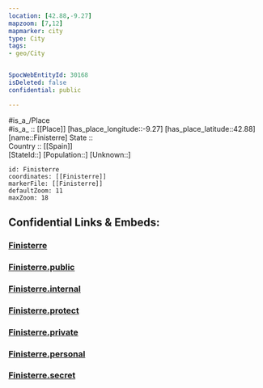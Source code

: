 ```yaml
---
location: [42.88,-9.27] 
mapzoom: [7,12] 
mapmarker: city 
type: City
tags:
- geo/City


SpocWebEntityId: 30168
isDeleted: false
confidential: public

---
```

#is_a_/Place  
#is_a_ :: [[Place]] 
[has_place_longitude::-9.27] 
[has_place_latitude::42.88] 
[name::Finisterre] 
State ::  
Country :: [[Spain]]  
[StateId::] 
[Population::] 
[Unknown::] 


```leaflet
id: Finisterre
coordinates: [[Finisterre]] 
markerFile: [[Finisterre]] 
defaultZoom: 11 
maxZoom: 18
```


## Confidential Links & Embeds: 

### [Finisterre](/_Standards/Earth/Continent/Europe/Europe~South/Spain/City/Finisterre.md) 

### [Finisterre.public](/_public/Earth/Continent/Europe/Europe~South/Spain/City/Finisterre.public.md) 

### [Finisterre.internal](/_internal/Earth/Continent/Europe/Europe~South/Spain/City/Finisterre.internal.md) 

### [Finisterre.protect](/_protect/Earth/Continent/Europe/Europe~South/Spain/City/Finisterre.protect.md) 

### [Finisterre.private](/_private/Earth/Continent/Europe/Europe~South/Spain/City/Finisterre.private.md) 

### [Finisterre.personal](/_personal/Earth/Continent/Europe/Europe~South/Spain/City/Finisterre.personal.md) 

### [Finisterre.secret](/_secret/Earth/Continent/Europe/Europe~South/Spain/City/Finisterre.secret.md)

